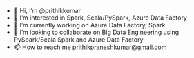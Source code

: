- 👋 Hi, I’m @prithikkumar
- 👀 I’m interested in Spark, Scala/PySpark, Azure Data Factory
- 🌱 I’m currently working on Azure Data Factory, Spark
- 💞️ I’m looking to collaborate on Big Data Engineering using PySpark/Scala Spark and Azure Data Factory
- 📫 How to reach me prithikpraneshkumar@gmail.com

